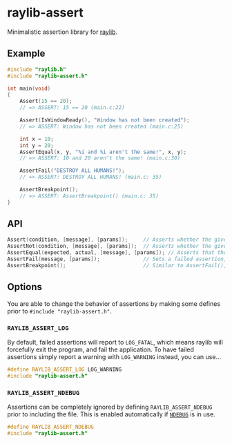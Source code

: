 # raylib-assert

Minimalistic assertion library for [raylib](https://www.raylib.com).

## Example

``` c
#include "raylib.h"
#include "raylib-assert.h"

int main(void)
{
    Assert(15 == 20);
    // => ASSERT: 15 == 20 (main.c:22)

    Assert(IsWindowReady(), "Window has not been created");
    // => ASSERT: Window has not been created (main.c:25)

    int x = 10;
    int y = 20;
    AssertEqual(x, y, "%i and %i aren't the same!", x, y);
    // => ASSERT: 10 and 20 aren't the same! (main.c:30)

    AssertFail("DESTROY ALL HUMANS!");
    // => ASSERT: DESTROY ALL HUMANS! (main.c: 35)

    AssertBreakpoint();
    // => ASSERT: AssertBreakpoint() (main.c: 35)
}
```

## API

``` c
Assert(condition, [message], [params]);     // Asserts whether the given condition is true, with the given message parameters.
AssertNot(condition, [message], [params]);  // Asserts whether the given condition is false.
AssertEqual(expected, actual, [message], [params]); // Asserts that the expected parameter is the same as the actual parameter.
AssertFail(message, [params]);              // Sets a failed assertion, with the given message.
AssertBreakpoint();                         // Similar to AssertFail(), without a message.
```

## Options

You are able to change the behavior of assertions by making some defines prior to `#include "raylib-assert.h"`.

### `RAYLIB_ASSERT_LOG`

By default, failed assertions will report to `LOG_FATAL`, which means raylib will forcefully exit the program, and fail the application. To have failed assertions simply report a warning with `LOG_WARNING` instead, you can use...

``` c
#define RAYLIB_ASSERT_LOG LOG_WARNING
#include "raylib-assert.h"
```

### `RAYLIB_ASSERT_NDEBUG`

Assertions can be completely ignored by defining `RAYLIB_ASSERT_NDEBUG` prior to including the file. This is enabled automatically if [`NDEBUG`](https://www.oreilly.com/library/view/c-in-a/059600298X/re171.html) is in use.

``` c
#define RAYLIB_ASSERT_NDEBUG
#include "raylib-assert.h"
```
